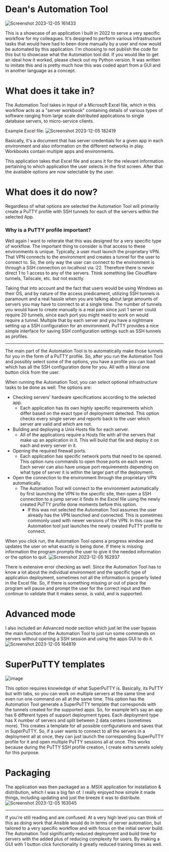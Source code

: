 # Dean's Automation Tool 

![Screenshot 2023-12-05 161433](https://github.com/DeanGarofalo/Automation-Tool-Winapp/assets/49959557/d6209b6c-3e81-42d2-9b9d-57614c59a5ba)

This is a showcase of an application I built in 2022 to serve a very specific workflow for my colleagues. It's designed to perform various infrastructure tasks that would have had to been done manually by a user and now would be automated by this application. 
I'm choosing to not publish the code for this but to showcase what the Automation tool did. If you would like to get an ideal how it worked, please check out my Python version. It was written to imitate this and is pretty much how this was coded apart from a GUI and in another language as a concept.


# What does it take in?
The Automation Tool takes in input of a Microsoft Excel file, which in this workflow acts as a "server workbook" containing details of various types of software ranging from large scale distributed applications to single database servers, to micro-service clients.

Example Excel file:
![Screenshot 2023-12-05 182419](https://github.com/DeanGarofalo/Automation-Tool-Winapp/assets/49959557/4fc4a618-a674-4cf4-b6ac-6ff45b75e0f1)

Basically, it's a document that has server credentials for a given app in each environment and also information on the different networks in play. Workbooks contain multiple apps and environments. 

This application takes that Excel file and scans it for the relevant information pertaining to which application the user selects in the first screen. After that the available options are now selectable by the user. 

# What does it do now?

Regardless of what options are selected the Automation Tool will primarily create a PuTTY profile with SSH tunnels for each of the servers within the selected App.

### Why is a PuTTY profile important? 
Well again I want to reiterate that this was designed for a very specific type of workflow. The important thing to consider is that access to these environments is unique. Typically, a user must launch the proprietary VPN. That VPN connects to the environment and creates a tunnel for the user to connect to. So, the only way the user can connect to the environment is through a SSH connection on localhost via :22. Therefore there is never direct 1 to 1 access to any of the servers. Think something like Cloudflare tunnels, Tailscale, etc. but not exactly.

Taking that into account and the fact that users would be using Windows as their OS, and by nature of the access predicament, utilizing SSH tunnels is paramount and a real hassle when you are talking about large amounts of servers you may have to connect to at a single time. The number of tunnels you would have to create manually is a real pain since just 1 server could require 20 tunnels, since each port you might need to work on would require a tunnel. Multiple that by each server and you have a nightmare setting up a SSH configuration for an environment. PuTTY provides a nice simple interface for saving SSH configuration settings such as SSH tunnels as profiles. 

---

The main part of the Automation Tool is to automatically make those tunnels for you in the form of a PuTTY profile. So, after you run the Automation Tool and possibly select some of the options, you have a profile you can load which has all the SSH configuration done for you. All with a literal one button click from the user.

When running the Automation Tool, you can select optional infrastructure tasks to be done as well.
The options are:
- Checking servers' hardware specifications according to the selected app.
  - Each application has its own highly specific requirements which differ based on the exact type of deployment detected. This option checks every single server and reports back to the user which server are valid and which are not.
- Building and deploying a Unix Hosts file for each server.
  - All of the applications require a Hosts file with all the servers that make up an application in it. This will build that file and deploy it on each and every server in it.
- Opening the required firewall ports.
  - Each application has specific network ports that need to be opened. This option runs commands to open those ports on each server. Each server can also have unique port requirements depending on what type of server it is within the larger part of the deployment.
- Open the connection to the environment through the proprietary VPN automatically.
  - The Automation Tool will connect to the environment automatically by first launching the VPN to the specific site, then open a SSH connection to a jump server it finds in the Excel file using the newly created PuTTY profile done moments before this option.
    - If this was not selected the Automation Tool assumes the user already has the VPN launched and connected. This is sometimes commonly used with newer versions of the VPN. In this case the Automation tool just launches the newly created PuTTY profile to connect.


When you click run, the Automation Tool opens a progress window and updates the user on what exactly is being done. If there is missing information the program prompts the user to give it the needed information or the option to quit.
![Screenshot 2023-12-05 162937](https://github.com/DeanGarofalo/Automation-Tool-Winapp/assets/49959557/5701a2d3-e067-48a4-a60f-9cc6e454e2b8)

There is extensive error checking as well. Since the Automation Tool has to know a lot about the individual environment and the specific type of application deployment, sometimes not all the information is properly listed in the Excel file. So, if there is something missing or out of place the program will pause and prompt the user for the correct input and then continue to validate that it makes sense, is valid, and is supported.

# Advanced mode
I also included an Advanced mode section which just let the user bypass the main function of the Automation Tool to just run some commands on servers without opening a SSH session and using the apps GUI to do it.
![Screenshot 2023-12-05 164819](https://github.com/DeanGarofalo/Automation-Tool-Winapp/assets/49959557/3e59a1ab-684d-4f62-a294-fc957b869c46)

# SuperPuTTY templates
![image](https://github.com/DeanGarofalo/Automation-Tool-Winapp/assets/49959557/cb2f1590-2996-4f19-8f9f-cd679f51d5e6)

This option requires knowledge of what SuperPuTTY is. Basically, its PuTTY but with tabs, so you can work on multiple servers at the same time and even run one command on all at the same time. 
This option has the Automation Tool generate a SuperPuTTY template that corresponds with the tunnels created for the supported apps. So, for example let’s say an app has 6 different types of support deployment types. Each deployment type has X number of servers and split between 2 data centers (sometimes more). This creates a template for all possible configurations and saves that in SuperPuTTY. So, if a user wants to connect to all the servers in a deployment all at once, they can just launch the corresponding SuperPuTTY profile for it and open multiple PuTTY sessions all at once. This works because during the PuTTY SSH profile creation, I create extra tunnels solely for this purpose.

# Packaging
The application was then packaged as a .MSIX application for installation & distribution, which I was a big fan of. I really enjoyed how simple it made things, including updating and just the breeze it was to distribute.
![Screenshot 2023-12-05 163045](https://github.com/DeanGarofalo/Automation-Tool-Winapp/assets/49959557/0829c2bf-993c-4a3b-8fc6-451bfedc84b2)

---

If you're still reading and are confused:
At a very high level you can think of this as doing work that Ansible would do in terms of server automation, but tailored to a very specific workflow and with focus on the initial server build. The Automation Tool significantly reduced deployment and build time for servers with the added plus of reducing complexity for users. By making a GUI with 1 button click functionality it greatly reduced training times as well.

